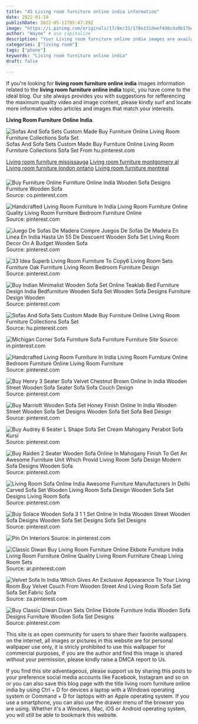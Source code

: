 ```yaml
---
title: "45 Living room furniture online india information"
date: 2022-01-19
publishDate: 2022-05-11T05:47:29Z
image: "https://i.pinimg.com/originals/17/8e/33/178e331deef4d6cda9b17b489bf4f650.jpg"
author: "Wayne" # use capitalize
description: "Your Living room furniture online india images are available in this site. Living room furniture online india are a topic that is being searched for and liked by netizens now. You can Find and Download the Living room furniture online india files here. Download all royalty-free images."
categories: ["living room"]
tags: ["phone"]
keywords: "Living room furniture online india"
draft: false

---
```


If you're looking for **living room furniture online india** images information related to the **living room furniture online india** topic, you have come to the ideal  blog.  Our site always  provides you with  suggestions  for refferencing  the maximum  quality video and image  content, please kindly surf and locate more informative video articles and images  that match your interests.

**Living Room Furniture Online India**. 

![Sofas And Sofa Sets Custom Made Buy Furniture Online Living Room Furniture Collections Sofa Set](https://i.pinimg.com/originals/50/4f/4c/504f4ccad048bf4968e1d69ae58cb950.jpg "Sofas And Sofa Sets Custom Made Buy Furniture Online Living Room Furniture Collections Sofa Set")
Sofas And Sofa Sets Custom Made Buy Furniture Online Living Room Furniture Collections Sofa Set From hu.pinterest.com

[Living room furniture mississauga](/living-room-furniture-mississauga/)
[Living room furniture montgomery al](/living-room-furniture-montgomery-al/)
[Living room furniture london ontario](/living-room-furniture-london-ontario/)
[Living room furniture montreal](/living-room-furniture-montreal/)



### 

 


![Buy Furniture Online Furniture Online India Wooden Sofa Designs Furniture Wooden Sofa](https://i.pinimg.com/originals/88/f3/8a/88f38a597e73d505ff229976651f71db.jpg "Buy Furniture Online Furniture Online India Wooden Sofa Designs Furniture Wooden Sofa")
Source: co.pinterest.com

 

![Handcrafted Living Room Furniture In India Living Room Furniture Online Quality Living Room Furniture Bedroom Furniture Online](https://i.pinimg.com/originals/7b/a9/78/7ba978694fdb46baa961a6c8d00e7689.jpg "Handcrafted Living Room Furniture In India Living Room Furniture Online Quality Living Room Furniture Bedroom Furniture Online")
Source: pinterest.com

 

![Juego De Sofas De Madera Compre Juegos De Sofas De Madera En Linea En India Hasta Un 55 De Descuent Wooden Sofa Set Living Room Decor On A Budget Wooden Sofa](https://i.pinimg.com/originals/cf/69/5f/cf695f71f9ec66f6d0d76c8fee086b3c.png "Juego De Sofas De Madera Compre Juegos De Sofas De Madera En Linea En India Hasta Un 55 De Descuent Wooden Sofa Set Living Room Decor On A Budget Wooden Sofa")
Source: pinterest.com

 

![33 Idea Superb Living Room Furniture To Copy6 Living Room Sets Furniture Oak Furniture Living Room Bedroom Furniture Design](https://i.pinimg.com/564x/1d/30/15/1d3015830b6423c65af484433fcf8346.jpg "33 Idea Superb Living Room Furniture To Copy6 Living Room Sets Furniture Oak Furniture Living Room Bedroom Furniture Design")
Source: pinterest.com

 

![Buy Indian Minimalist Wooden Sofa Set Online Teaklab Bed Furniture Design India Bedfurniture Wooden Sofa Set Wooden Sofa Designs Furniture Design Wooden](https://i.pinimg.com/736x/6a/5b/cf/6a5bcfa640a99e99e9dadc256184a638.jpg "Buy Indian Minimalist Wooden Sofa Set Online Teaklab Bed Furniture Design India Bedfurniture Wooden Sofa Set Wooden Sofa Designs Furniture Design Wooden")
Source: pinterest.com

 

![Sofas And Sofa Sets Custom Made Buy Furniture Online Living Room Furniture Collections Sofa Set](https://i.pinimg.com/originals/50/4f/4c/504f4ccad048bf4968e1d69ae58cb950.jpg "Sofas And Sofa Sets Custom Made Buy Furniture Online Living Room Furniture Collections Sofa Set")
Source: hu.pinterest.com

 

![Michigan Corner Sofa Furniture Sofa Furniture Furniture Site](https://i.pinimg.com/736x/bb/c6/72/bbc6725ae4e1189aa88ebd85778ab61c.jpg "Michigan Corner Sofa Furniture Sofa Furniture Furniture Site")
Source: in.pinterest.com

 

![Handcrafted Living Room Furniture In India Living Room Furniture Online Bedroom Furniture Online Living Room Furniture](https://i.pinimg.com/originals/15/98/8c/15988c832d0a2f79462662fd99f43d6f.jpg "Handcrafted Living Room Furniture In India Living Room Furniture Online Bedroom Furniture Online Living Room Furniture")
Source: pinterest.com

 

![Buy Henry 3 Seater Sofa Velvet Chestnut Brown Online In India Wooden Street Wooden Sofa Seater Sofa Sofa Couch Design](https://i.pinimg.com/originals/dd/67/9d/dd679d68a389ef101d159ac2d36624f7.jpg "Buy Henry 3 Seater Sofa Velvet Chestnut Brown Online In India Wooden Street Wooden Sofa Seater Sofa Sofa Couch Design")
Source: pinterest.com

 

![Buy Marriott Wooden Sofa Set Honey Finish Online In India Wooden Street Wooden Sofa Set Designs Wooden Sofa Set Sofa Bed Design](https://i.pinimg.com/originals/f8/f2/c3/f8f2c3b6c473bf28276192287c1ec208.jpg "Buy Marriott Wooden Sofa Set Honey Finish Online In India Wooden Street Wooden Sofa Set Designs Wooden Sofa Set Sofa Bed Design")
Source: pinterest.com

 

![Buy Audrey 6 Seater L Shape Sofa Set Cream Mahogany Perabot Sofa Kursi](https://i.pinimg.com/originals/8b/67/f6/8b67f640bf7f5be04c2b8d008d3dfb89.jpg "Buy Audrey 6 Seater L Shape Sofa Set Cream Mahogany Perabot Sofa Kursi")
Source: pinterest.com

 

![Buy Raiden 2 Seater Wooden Sofa Online In Mahogany Finish To Get An Awesome Furniture Unit Which Provid Living Room Sofa Design Modern Sofa Designs Wooden Sofa](https://i.pinimg.com/originals/c1/4d/11/c14d11438d14e1a8876b49eb093a45dd.jpg "Buy Raiden 2 Seater Wooden Sofa Online In Mahogany Finish To Get An Awesome Furniture Unit Which Provid Living Room Sofa Design Modern Sofa Designs Wooden Sofa")
Source: pinterest.com

 

![Living Room Sofa Online India Awesome Furniture Manufacturers In Delhi Carved Sofa Set Wooden Living Room Sofa Design Wooden Sofa Set Designs Living Room Sofa](https://i.pinimg.com/originals/86/1c/aa/861caa77f99ac1fa4a7a20f3aa4f7237.jpg "Living Room Sofa Online India Awesome Furniture Manufacturers In Delhi Carved Sofa Set Wooden Living Room Sofa Design Wooden Sofa Set Designs Living Room Sofa")
Source: pinterest.com

 

![Buy Solace Wooden Sofa 3 1 1 Set Online In India Wooden Street Wooden Sofa Designs Wooden Sofa Set Designs Sofa Set Designs](https://i.pinimg.com/736x/dd/97/80/dd9780aa78fa71165b7b3de374c72c0d.jpg "Buy Solace Wooden Sofa 3 1 1 Set Online In India Wooden Street Wooden Sofa Designs Wooden Sofa Set Designs Sofa Set Designs")
Source: pinterest.com

 

![Pin On Interiors](https://i.pinimg.com/originals/78/9d/0c/789d0c22886a6c4c3e5a6c442980540a.png "Pin On Interiors")
Source: in.pinterest.com

 

![Classic Diwan Buy Living Room Furniture Online Ekbote Furniture India Living Room Furniture Online Quality Living Room Furniture Cheap Living Room Sets](https://i.pinimg.com/originals/2d/46/e7/2d46e7963933186a95dd0c37bf715117.jpg "Classic Diwan Buy Living Room Furniture Online Ekbote Furniture India Living Room Furniture Online Quality Living Room Furniture Cheap Living Room Sets")
Source: ar.pinterest.com

 

![Velvet Sofa In India Which Gives An Exclusive Appearance To Your Living Room Buy Velvet Couch From Wooden Street And Living Room Sofa Set Sofa Set Fabric Sofa](https://i.pinimg.com/originals/2a/d4/7d/2ad47d6416581bc6b88e8d7bbc3dc312.jpg "Velvet Sofa In India Which Gives An Exclusive Appearance To Your Living Room Buy Velvet Couch From Wooden Street And Living Room Sofa Set Sofa Set Fabric Sofa")
Source: za.pinterest.com

 

![Buy Classic Diwan Divan Sets Online Ekbote Furniture India Wooden Sofa Designs Furniture Wooden Sofa Set Designs](https://i.pinimg.com/originals/17/8e/33/178e331deef4d6cda9b17b489bf4f650.jpg "Buy Classic Diwan Divan Sets Online Ekbote Furniture India Wooden Sofa Designs Furniture Wooden Sofa Set Designs")
Source: pinterest.com

 

This site is an open community for users to share their favorite wallpapers on the internet, all images or pictures in this website are for personal wallpaper use only, it is stricly prohibited to use this wallpaper for commercial purposes, if you are the author and find this image is shared without your permission, please kindly raise a DMCA report to Us.

If you find this site adventageous, please support us by sharing this posts to your preference social media accounts like Facebook, Instagram and so on or you can also save this blog page with the title living room furniture online india by using Ctrl + D for devices a laptop with a Windows operating system or Command + D for laptops with an Apple operating system. If you use a smartphone, you can also use the drawer menu of the browser you are using. Whether it's a Windows, Mac, iOS or Android operating system, you will still be able to bookmark this website.
